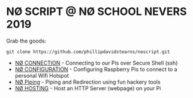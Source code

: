 # NØ SCRIPT @ NØ SCHOOL NEVERS 2019

Grab the goods:

```
git clone https://github.com/phillipdavidstearns/noscript.git
```

* [NØ CONNECTION](NORESOURCES/NOCONNECTION.md) - Connecting to our Pis over Secure Shell (ssh)
* [NØ CONFIGURATION](NORESOURCES/NOCONFIGURATION.md) - Configuring Raspberry Pis to connect to a personal Wifi Hotspot
* [NØ Piping](NORESOURCES/NOPIPING.md) - Piping and Redirection using fun hackery tools
* [NØ HOSTING](NORESOURCES/NOHOSTING.md) - Host an HTTP Server (webpage) on your Pi
